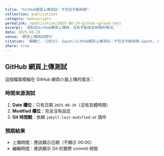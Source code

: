 ```yaml
---
title: "GitHub網頁上傳測試：不包含手動時間"
collection: publications
category: manuscripts
permalink: /publication/2025-08-29-github-upload-test
excerpt: '測試在GitHub網頁上傳時，沒有手動設定時間的情況。'
date: 2025-08-29
venue: '網頁上傳測試期刊'
citation: '賴鵬仁. (2025). &quot;GitHub網頁上傳測試：不包含手動時間.&quot; <i>網頁上傳測試期刊</i>. 第1卷, 第1期, 頁1-2.'
share: true
---
```


## GitHub 網頁上傳測試

這個檔案模擬在 GitHub 網頁介面上傳的情況：

### 時間來源測試

1. **Date 欄位**：只有日期 `2025-08-29`（沒有具體時間）
2. **Modified 欄位**：完全沒有設定
3. **Git 時間戳**：依賴 `jekyll-last-modified-at` 插件

### 預期結果

- 上傳時間：應該顯示日期（不顯示 00:00）
- 編輯時間：應該顯示 Git 的實際 commit 時間
